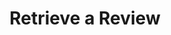 ---
title: Retrieve a Review
excerpt: >-
  This endpoint is used to retrieve a review object by either by its unique
  identifier or by its associated standardization ID.
api:
  file: openapi.json
  operationId: get_standardization_review
hidden: false
---